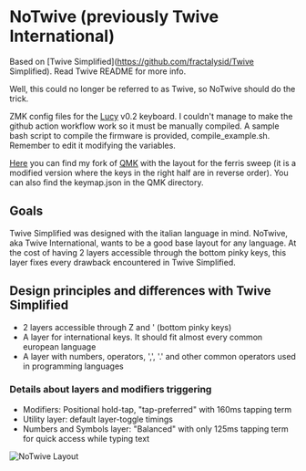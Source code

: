 # NoTwive (previously Twive International)
Based on [Twive Simplified](https://github.com/fractalysid/Twive Simplified). Read Twive README for more info.

Well, this could no longer be referred to as Twive, so NoTwive should do the trick.

ZMK config files for the [Lucy](https://github.com/fractalysid/Lucy-Keyboard) v0.2 keyboard.
I couldn't manage to make the github action workflow work so it must be manually compiled.
A sample bash script to compile the firmware is provided, compile_example.sh. Remember to edit it modifying the variables.

[Here](https://github.com/fractalysid/qmk_firmware) you can find my fork of [QMK](https://github.com/qmk/qmk_firmware) with the layout for the ferris sweep (it is a modified version where the keys in the right half are in reverse order). You can also find the keymap.json in the QMK directory.

## Goals
Twive Simplified was designed with the italian language in mind. NoTwive, aka Twive International,
wants to be a good base layout for any language. At the cost of having 2 layers accessible
through the bottom pinky keys, this layer fixes every drawback encountered in Twive Simplified.

## Design principles and differences with Twive Simplified
- 2 layers accessible through Z and ' (bottom pinky keys)
- A layer for international keys. It should fit almost every common european language
- A layer with numbers, operators, ',', '.' and other common operators used in programming languages

### Details about layers and modifiers triggering
- Modifiers: Positional hold-tap, "tap-preferred" with 160ms tapping term
- Utility layer: default layer-toggle timings
- Numbers and Symbols layer: "Balanced" with only 125ms tapping term for quick access while typing text

![NoTwive Layout](https://github.com/fractalysid/Notwive/blob/main/Notwive.png?raw=true)
